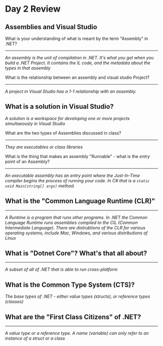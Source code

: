 # Day 2 Review

## Assemblies and Visual Studio
What is your understanding of what is meant by the term "Assembly" in .NET?

----
*An assembly is the unit of compilation in .NET. It's what you get when you build a .NET Project. It contains the IL code, and the metadata about the types in that assembly*

What is the relationship between an assembly and visual studio Project?

---
*A project in Visual Studio has a 1-1 relationship with an assembly.*

What is a solution in Visual Studio?
---
*A solution is a workspace for developing one or more projects simultaeously in Visual Studio*

What are the two types of Assemblies discussed in class?

---
*They are executables or class libraries*

What is the thing that makes an assembly "Runnable" - what is the *entry* point of an Assembly?

---
*An executable assembly has an entry point where the Just-In-Time compiler begins the process of running your code. In C# that is a `static void Main(string[] args)` method.*

## What is the "Common Language Runtime (CLR)" 
---
*A Runtime is a program that runs other programs. In .NET the Common Language Runtime runs assemblies compiled to the CIL (Common Intermediate Language). There are distrubtions of the CLR for various operating systems, include Mac, Windows, and various distributions of Linux*

## What is "Dotnet Core"? What's that all about?

---
*A subset of all of .NET that is able to run cross-platform*

## What is the Common Type System (CTS)?
*The base types of .NET - either value types (structs), or reference types (classes)*

## What are the "First Class Citizens" of .NET?

---
*A value type or a reference type. A name (variable) can only refer to an instance of a struct or a class*


